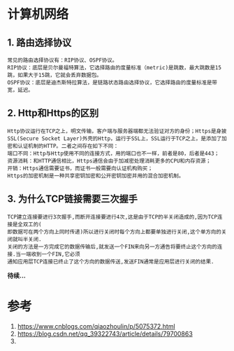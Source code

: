 # 计算机网络

## 1. 路由选择协议

    常见的路由选择协议有：RIP协议、OSPF协议。
    RIP协议：底层是贝尔曼福特算法，它选择路由的度量标准（metric)是跳数，最大跳数是15跳，如果大于15跳，它就会丢弃数据包。
    OSPF协议：底层是迪杰斯特拉算法，是链路状态路由选择协议，它选择路由的度量标准是带宽，延迟。


## 2. Http和Https的区别

    Http协议运行在TCP之上，明文传输，客户端与服务器端都无法验证对方的身份；Https是身披SSL(Secure Socket Layer)外壳的Http，运行于SSL上，SSL运行于TCP之上，是添加了加密和认证机制的HTTP。二者之间存在如下不同：
    端口不同：Http与Http使用不同的连接方式，用的端口也不一样，前者是80，后者是443；
    资源消耗：和HTTP通信相比，Https通信会由于加减密处理消耗更多的CPU和内存资源；
    开销：Https通信需要证书，而证书一般需要向认证机构购买； 
    Https的加密机制是一种共享密钥加密和公开密钥加密并用的混合加密机制。


## 3. 为什么TCP链接需要三次握手

    TCP建立连接要进行3次握手,而断开连接要进行4次,这是由于TCP的半关闭造成的,因为TCP连接是全双工的(
    即数据可在两个方向上同时传递)所以进行关闭时每个方向上都要单独进行关闭,这个单方向的关闭就叫半关闭.
    关闭的方法是一方完成它的数据传输后,就发送一个FIN来向另一方通告将要终止这个方向的连接.当一端收到一个FIN,它必须
    通知应用层TCP连接已终止了这个方向的数据传送,发送FIN通常是应用层进行关闭的结果.



**待续...**

# 参考
1. https://www.cnblogs.com/qiaozhoulin/p/5075372.html
2. https://blog.csdn.net/qq_39322743/article/details/79700863
3. 